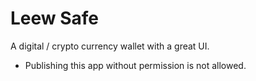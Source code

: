 # Leew Safe

A digital / crypto currency wallet with a great UI.

- Publishing this app without permission is not allowed.

